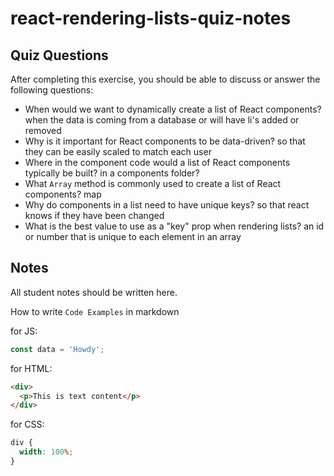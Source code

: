 # react-rendering-lists-quiz-notes

## Quiz Questions

After completing this exercise, you should be able to discuss or answer the following questions:

- When would we want to dynamically create a list of React components?
  when the data is coming from a database or will have li's added or removed
- Why is it important for React components to be data-driven?
  so that they can be easily scaled to match each user
- Where in the component code would a list of React components typically be built?
  in a components folder?
- What `Array` method is commonly used to create a list of React components?
  map
- Why do components in a list need to have unique keys?
  so that react knows if they have been changed
- What is the best value to use as a "key" prop when rendering lists?
  an id or number that is unique to each element in an array

## Notes

All student notes should be written here.

How to write `Code Examples` in markdown

for JS:

```javascript
const data = 'Howdy';
```

for HTML:

```html
<div>
  <p>This is text content</p>
</div>
```

for CSS:

```css
div {
  width: 100%;
}
```
